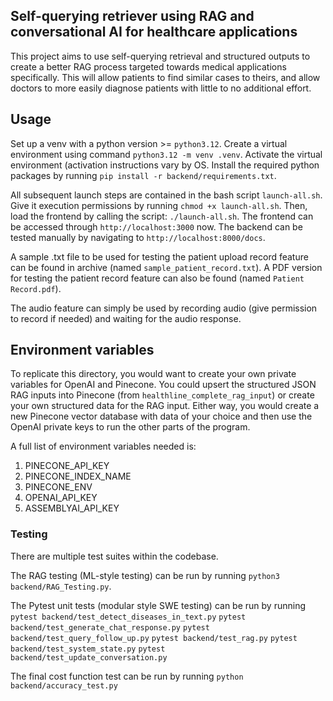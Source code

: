 ## Self-querying retriever using RAG and conversational AI for healthcare applications

This project aims to use self-querying retrieval and structured outputs to create a better RAG process targeted towards medical applications specifically. This will allow patients to find similar cases to theirs, and allow doctors to more easily diagnose patients with little to no additional effort. 

## Usage
Set up a venv with a python version >= `python3.12`. Create a virtual environment using command `python3.12 -m venv .venv`. Activate the virtual environment (activation instructions vary by OS. Install the required python packages by running `pip install -r backend/requirements.txt`. 

All subsequent launch steps are contained in the bash script `launch-all.sh`. Give it execution permissions by running `chmod +x launch-all.sh`. Then, load the frontend by calling the script: `./launch-all.sh`. The frontend can be accessed through `http://localhost:3000` now. The backend can be tested manually by navigating to `http://localhost:8000/docs`. 

A sample .txt file to be used for testing the patient upload record feature can be found in archive (named `sample_patient_record.txt`). A PDF version for testing the patient record feature can also be found (named `Patient Record.pdf`).

The audio feature can simply be used by recording audio (give permission to record if needed) and waiting for the audio response.

## Environment variables
To replicate this directory, you would want to create your own private variables for OpenAI and Pinecone. You could upsert the structured JSON RAG inputs into Pinecone (from `healthline_complete_rag_input`) or create your own structured data for the RAG input. Either way, you would create a new Pinecone vector database with data of your choice and then use the OpenAI private keys to run the other parts of the program.

A full list of environment variables needed is:
1) PINECONE_API_KEY
2) PINECONE_INDEX_NAME
3) PINECONE_ENV
4) OPENAI_API_KEY
5) ASSEMBLYAI_API_KEY

### Testing

There are multiple test suites within the codebase.

The RAG testing (ML-style testing) can be run by running `python3 backend/RAG_Testing.py`.

The Pytest unit tests (modular style SWE testing) can be run by running
`pytest backend/test_detect_diseases_in_text.py`
`pytest backend/test_generate_chat_response.py`
`pytest backend/test_query_follow_up.py`
`pytest backend/test_rag.py`
`pytest backend/test_system_state.py`
`pytest backend/test_update_conversation.py`

The final cost function test can be run by running `python backend/accuracy_test.py`